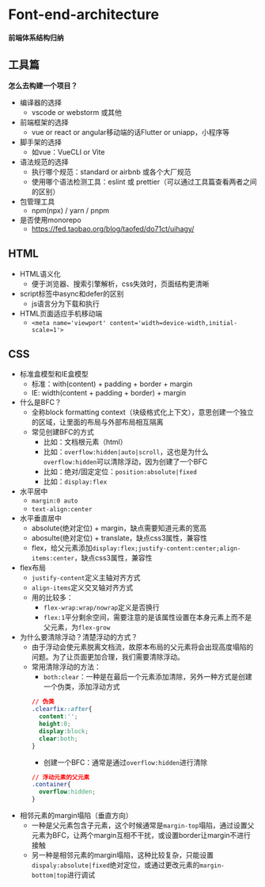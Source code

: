 # Font-end-architecture

**前端体系结构归纳**

## 工具篇

**怎么去构建一个项目？**

- 编译器的选择
  - vscode or  webstorm 或其他
- 前端框架的选择
  - vue or react or angular移动端的话Flutter or uniapp，小程序等
- 脚手架的选择
  - 如vue：VueCLI or Vite
- 语法规范的选择
  - 执行哪个规范：standard or airbnb 或各个大厂规范
  - 使用哪个语法检测工具：eslint 或 prettier（可以通过工具篇查看两者之间的区别）
- 包管理工具
  - npm(npx) / yarn / pnpm
- 是否使用monorepo
  - https://fed.taobao.org/blog/taofed/do71ct/uihagy/
 
## HTML
- HTML语义化
  - 便于浏览器、搜索引擎解析，css失效时，页面结构更清晰
- script标签中async和defer的区别
  - js语言分为下载和执行
- HTML页面适应手机移动端
  - `<meta name='viewport' content='width=device-width,initial-scale=1'>`
 
## CSS
- 标准盒模型和IE盒模型
  - 标准：with(content) + padding + border + margin
  - IE: width(content + padding + border) + margin
- 什么是BFC？
  - 全称block formatting context（块级格式化上下文），意思创建一个独立的区域，让里面的布局与外部布局相互隔离
  - 常见创建BFC的方式
    - 比如：文档根元素（html）
    - 比如：`overflow:hidden|auto|scroll`，这也是为什么`overflow:hidden`可以清除浮动，因为创建了一个BFC
    - 比如：绝对/固定定位：`position:absolute|fixed`
    - 比如：`display:flex`
- 水平居中
  -  `margin:0 auto`
  -  `text-align:center`
- 水平垂直居中
  - absolute(绝对定位) + margin，缺点需要知道元素的宽高
  - abosulte(绝对定位) + translate，缺点css3属性，兼容性
  - flex，给父元素添加`display:flex;justify-content:center;align-items:center`，缺点css3属性，兼容性
- flex布局
  - `justify-content`定义主轴对齐方式
  - `align-items`定义交叉轴对齐方式
  - 用的比较多：
    - `flex-wrap:wrap/nowrap`定义是否换行
    - `flex:1`平分剩余空间，需要注意的是该属性设置在本身元素上而不是父元素，为`flex-grow`
- 为什么要清除浮动？清楚浮动的方式？
  - 由于浮动会使元素脱离文档流，故原本布局的父元素将会出现高度塌陷的问题。为了让页面更加合理，我们需要清除浮动。
  - 常用清除浮动的方法：
    - `both:clear`：一种是在最后一个元素添加清除，另外一种方式是创建一个伪类，添加浮动方式
    ```css
    // 伪类
    .clearfix::after{
      content:'';
      height:0;
      display:block;
      clear:both;
    }
    ```
    - 创建一个BFC：通常是通过`overflow:hidden`进行清除
    ```css
    // 浮动元素的父元素
    .container{
      overflow:hidden;
    }
    ```
- 相邻元素的margin塌陷（垂直方向）
  - 一种是父元素包含子元素，这个时候通常是`margin-top`塌陷，通过设置父元素为BFC，让两个margin互相不干扰，或设置border让margin不进行接触
  - 另一种是相邻元素的margin塌陷，这种比较复杂，只能设置`dispaly:absolute|fixed`绝对定位，或通过更改元素的`margin-bottom|top`进行调试
